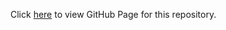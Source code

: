 Click [here](https://moe82.github.io/TTP-Excerise-Form_Edit/) to view GitHub Page for this repository. 
